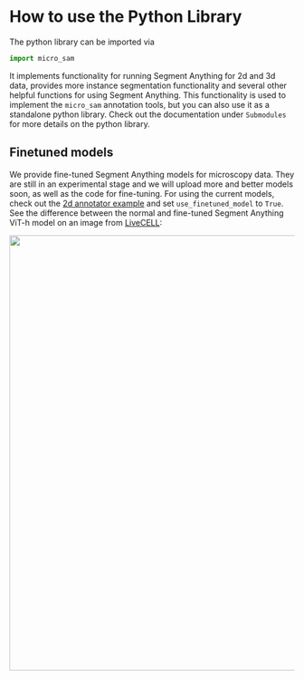 # How to use the Python Library

The python library can be imported via
```python
import micro_sam
```

It implements functionality for running Segment Anything for 2d and 3d data, provides more instance segmentation functionality and several other helpful functions for using Segment Anything.
This functionality is used to implement the `micro_sam` annotation tools, but you can also use it as a standalone python library. Check out the documentation under `Submodules` for more details on the python library.

## Finetuned models

We provide fine-tuned Segment Anything models for microscopy data. They are still in an experimental stage and we will upload more and better models soon, as well as the code for fine-tuning.
For using the current models, check out the [2d annotator example](https://github.com/computational-cell-analytics/micro-sam/blob/master/examples/annotator_2d.py#L62) and set `use_finetuned_model` to `True`.
See the difference between the normal and fine-tuned Segment Anything ViT-h model on an image from [LiveCELL](https://sartorius-research.github.io/LIVECell/):

<img src="https://raw.githubusercontent.com/computational-cell-analytics/micro-sam/master/doc/images/vanilla-v-finetuned.png" width="768">
